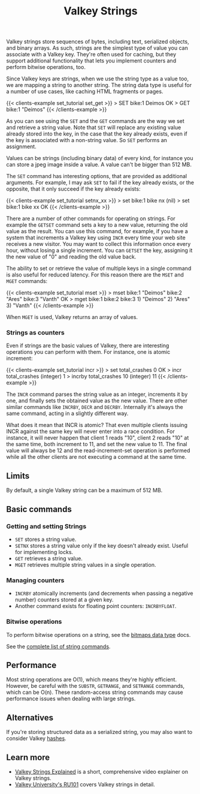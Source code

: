 ﻿---
title: "Valkey Strings"
linkTitle: "Strings"
weight: 10
description: >
    Introduction to Valkey strings
---

Valkey strings store sequences of bytes, including text, serialized objects, and binary arrays.
As such, strings are the simplest type of value you can associate with
a Valkey key.
They're often used for caching, but they support additional functionality that lets you implement counters and perform bitwise operations, too.

Since Valkey keys are strings, when we use the string type as a value too,
we are mapping a string to another string. The string data type is useful
for a number of use cases, like caching HTML fragments or pages.

{{< clients-example set_tutorial set_get >}}
    > SET bike:1 Deimos
    OK
    > GET bike:1
    "Deimos"
{{< /clients-example >}}

As you can see using the `SET` and the `GET` commands are the way we set
and retrieve a string value. Note that `SET` will replace any existing value
already stored into the key, in the case that the key already exists, even if
the key is associated with a non-string value. So `SET` performs an assignment.

Values can be strings (including binary data) of every kind, for instance you
can store a jpeg image inside a value. A value can't be bigger than 512 MB.

The `SET` command has interesting options, that are provided as additional
arguments. For example, I may ask `SET` to fail if the key already exists,
or the opposite, that it only succeed if the key already exists:

{{< clients-example set_tutorial setnx_xx >}}
    > set bike:1 bike nx
    (nil)
    > set bike:1 bike xx
    OK
{{< /clients-example >}}

There are a number of other commands for operating on strings. For example
the `GETSET` command sets a key to a new value, returning the old value as the
result. You can use this command, for example, if you have a
system that increments a Valkey key using `INCR`
every time your web site receives a new visitor. You may want to collect this
information once every hour, without losing a single increment.
You can `GETSET` the key, assigning it the new value of "0" and reading the
old value back.

The ability to set or retrieve the value of multiple keys in a single
command is also useful for reduced latency. For this reason there are
the `MSET` and `MGET` commands:

{{< clients-example set_tutorial mset >}}
    > mset bike:1 "Deimos" bike:2 "Ares" bike:3 "Vanth"
    OK
    > mget bike:1 bike:2 bike:3
    1) "Deimos"
    2) "Ares"
    3) "Vanth"
{{< /clients-example >}}

When `MGET` is used, Valkey returns an array of values.

### Strings as counters
Even if strings are the basic values of Valkey, there are interesting operations
you can perform with them. For instance, one is atomic increment:

{{< clients-example set_tutorial incr >}}
    > set total_crashes 0
    OK
    > incr total_crashes
    (integer) 1
    > incrby total_crashes 10
    (integer) 11
{{< /clients-example >}}

The `INCR` command parses the string value as an integer,
increments it by one, and finally sets the obtained value as the new value.
There are other similar commands like `INCRBY`,
`DECR` and `DECRBY`. Internally it's
always the same command, acting in a slightly different way.

What does it mean that INCR is atomic?
That even multiple clients issuing INCR against
the same key will never enter into a race condition. For instance, it will never
happen that client 1 reads "10", client 2 reads "10" at the same time, both
increment to 11, and set the new value to 11. The final value will always be
12 and the read-increment-set operation is performed while all the other
clients are not executing a command at the same time.


## Limits

By default, a single Valkey string can be a maximum of 512 MB.

## Basic commands

### Getting and setting Strings

* `SET` stores a string value.
* `SETNX` stores a string value only if the key doesn't already exist. Useful for implementing locks.
* `GET` retrieves a string value.
* `MGET` retrieves multiple string values in a single operation.

### Managing counters

* `INCRBY` atomically increments (and decrements when passing a negative number) counters stored at a given key.
* Another command exists for floating point counters: `INCRBYFLOAT`.

### Bitwise operations

To perform bitwise operations on a string, see the [bitmaps data type](/docs/data-types/bitmaps) docs.

See the [complete list of string commands](/commands/?group=string).

## Performance

Most string operations are O(1), which means they're highly efficient.
However, be careful with the `SUBSTR`, `GETRANGE`, and `SETRANGE` commands, which can be O(n).
These random-access string commands may cause performance issues when dealing with large strings.

## Alternatives

If you're storing structured data as a serialized string, you may also want to consider Valkey [hashes](/docs/data-types/hashes).

## Learn more

* [Valkey Strings Explained](https://www.youtube.com/watch?v=7CUt4yWeRQE) is a short, comprehensive video explainer on Valkey strings.
* [Valkey University's RU101](https://university.server.com/courses/ru101/) covers Valkey strings in detail.
